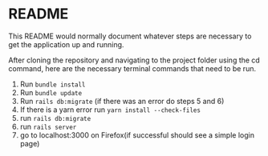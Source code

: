 # README

This README would normally document whatever steps are necessary to get the
application up and running.

After cloning the repository and navigating to the project folder using the cd command, here are the necessary terminal commands that need to be run. 

1) Run `bundle install`
2) Run `bundle update`
3) Run `rails db:migrate` (if there was an error do steps 5 and 6)
4) If there is a yarn error run `yarn install --check-files`
5) run `rails db:migrate`
6) run `rails server`
7) go to localhost:3000 on Firefox(if successful should see a simple login page)
